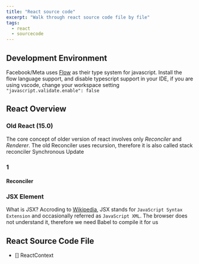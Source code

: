 ```yaml
---
title: "React source code"
excerpt: "Walk through react source code file by file"
tags:
  - react
  - sourcecode
---
```



## Development Environment

Facebook/Meta uses [Flow](https://flow.org/) as their type system for javascript. Install the flow language support, and disable typescript support in your IDE, if you are using vscode, change your workspace setting `"javascript.validate.enable": false`

## React Overview

### Old React (15.0)

The core concept of older version of react involves only *Reconciler* and *Renderer*. The old Reconciler uses recursion, therefore it is also called stack reconciler Synchronous Update

### 1
#### Reconciler


### JSX Element

What is JSX? Accroding to [Wikipedia](https://en.wikipedia.org/wiki/JSX_(JavaScript)), JSX stands for `JavaScript Syntax Extension` and occasionally referred as `JavaScript XML`. The browser does not understand it, therefore we need Babel to compile it for us


## React Source Code File

- [] ReactContext